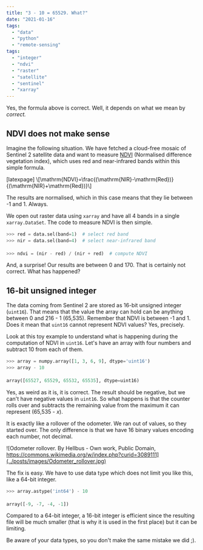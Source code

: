 ```yaml
---
title: "3 - 10 = 65529. What?"
date: "2021-01-16"
tags:
  - "data"
  - "python"
  - "remote-sensing"
tags:
  - "integer"
  - "ndvi"
  - "raster"
  - "satellite"
  - "sentinel"
  - "xarray"
---
```


Yes, the formula above is correct. Well, it depends on what we mean by _correct._

## NDVI does not make sense

Imagine the following situation. We have fetched a cloud-free mosaic of Sentinel 2 satellite data and want to measure [NDVI](https://en.wikipedia.org/wiki/Normalized_difference_vegetation_index) (Normalised difference vegetation index), which uses red and near-infrared bands within this simple formula.

\[latexpage\] \\\[\\mathrm{NDVI}=\\frac{(\\mathrm{NIR}-\\mathrm{Red})}{(\\mathrm{NIR}+\\mathrm{Red})}\\\]

The results are normalised, which in this case means that they lie between -1 and 1. Always.

We open out raster data using `xarray` and have all 4 bands in a single `xarray.DataSet`. The code to measure NDVI is then simple.

```python
>>> red = data.sel(band=1)  # select red band
>>> nir = data.sel(band=4)  # select near-infrared band

>>> ndvi = (nir - red) / (nir + red)  # compute NDVI
```

And, a surprise! Our results are between 0 and 170. That is certainly not correct. What has happened?

## 16-bit unsigned integer

The data coming from Sentinel 2 are stored as 16-bit unsigned integer (`uint16`). That means that the value the array can hold can be anything between 0 and 216 - 1 (65,535). Remember that NDVI is between -1 and 1. Does it mean that `uint16` cannot represent NDVI values? Yes, precisely.

Look at this toy example to understand what is happening during the computation of NDVI in `uint16`. Let's have an array with four numbers and subtract 10 from each of them.

```python
>>> array = numpy.array([1, 3, 6, 9], dtype='uint16')
>>> array - 10

array([65527, 65529, 65532, 65535], dtype=uint16)
```

Yes, as weird as it is, it is correct. The result should be negative, but we can't have negative values in `uint16`. So what happens is that the counter rolls over and subtracts the remaining value from the maximum it can represent (65,535 - _x_).

It is exactly like a rollover of the odometer. We ran out of values, so they started over. The only difference is that we have 16 binary values encoding each number, not decimal.

![Odometer rollover. By Hellbus - Own work, Public Domain, https://commons.wikimedia.org/w/index.php?curid=3089111](../posts/images/Odometer_rollover.jpg)

<!-- <http://localhost:1313/3-10-65529.-what/posts/images/Odometer_rollover.jpg> -->

The fix is easy. We have to use data type which does not limit you like this, like a 64-bit integer.

```python
>>> array.astype('int64') - 10

array([-9, -7, -4, -1])
```

Compared to a 64-bit integer, a 16-bit integer is efficient since the resulting file will be much smaller (that is why it is used in the first place) but it can be limiting.

Be aware of your data types, so you don't make the same mistake we did ;).
